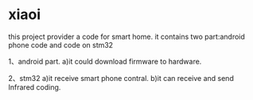 # xiaoi
this project provider a code for smart home.
it contains two part:android phone code and code on stm32

1、android part.
a)it could download firmware to hardware.

2、stm32
a)it receive smart phone contral.
b)it can receive and send Infrared coding.